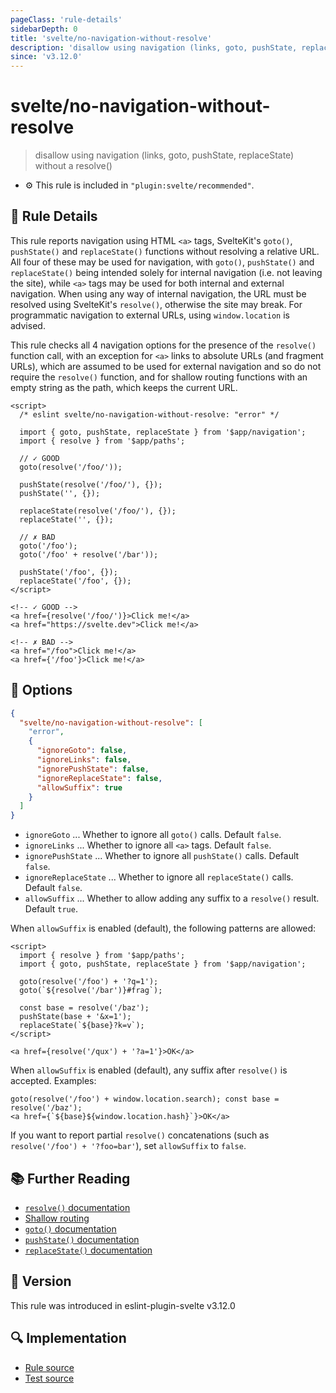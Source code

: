 ```yaml
---
pageClass: 'rule-details'
sidebarDepth: 0
title: 'svelte/no-navigation-without-resolve'
description: 'disallow using navigation (links, goto, pushState, replaceState) without a resolve()'
since: 'v3.12.0'
---
```


# svelte/no-navigation-without-resolve

> disallow using navigation (links, goto, pushState, replaceState) without a resolve()

- :gear: This rule is included in `"plugin:svelte/recommended"`.

## :book: Rule Details

This rule reports navigation using HTML `<a>` tags, SvelteKit's `goto()`, `pushState()` and `replaceState()` functions without resolving a relative URL. All four of these may be used for navigation, with `goto()`, `pushState()` and `replaceState()` being intended solely for internal navigation (i.e. not leaving the site), while `<a>` tags may be used for both internal and external navigation. When using any way of internal navigation, the URL must be resolved using SvelteKit's `resolve()`, otherwise the site may break. For programmatic navigation to external URLs, using `window.location` is advised.

This rule checks all 4 navigation options for the presence of the `resolve()` function call, with an exception for `<a>` links to absolute URLs (and fragment URLs), which are assumed to be used for external navigation and so do not require the `resolve()` function, and for shallow routing functions with an empty string as the path, which keeps the current URL.

<!--eslint-skip-->

```svelte
<script>
  /* eslint svelte/no-navigation-without-resolve: "error" */

  import { goto, pushState, replaceState } from '$app/navigation';
  import { resolve } from '$app/paths';

  // ✓ GOOD
  goto(resolve('/foo/'));

  pushState(resolve('/foo/'), {});
  pushState('', {});

  replaceState(resolve('/foo/'), {});
  replaceState('', {});

  // ✗ BAD
  goto('/foo');
  goto('/foo' + resolve('/bar'));

  pushState('/foo', {});
  replaceState('/foo', {});
</script>

<!-- ✓ GOOD -->
<a href={resolve('/foo/')}>Click me!</a>
<a href="https://svelte.dev">Click me!</a>

<!-- ✗ BAD -->
<a href="/foo">Click me!</a>
<a href={'/foo'}>Click me!</a>
```

## :wrench: Options

```json
{
  "svelte/no-navigation-without-resolve": [
    "error",
    {
      "ignoreGoto": false,
      "ignoreLinks": false,
      "ignorePushState": false,
      "ignoreReplaceState": false,
      "allowSuffix": true
    }
  ]
}
```

- `ignoreGoto` ... Whether to ignore all `goto()` calls. Default `false`.
- `ignoreLinks` ... Whether to ignore all `<a>` tags. Default `false`.
- `ignorePushState` ... Whether to ignore all `pushState()` calls. Default `false`.
- `ignoreReplaceState` ... Whether to ignore all `replaceState()` calls. Default `false`.
- `allowSuffix` ... Whether to allow adding any suffix to a `resolve()` result. Default `true`.

When `allowSuffix` is enabled (default), the following patterns are allowed:

```svelte
<script>
  import { resolve } from '$app/paths';
  import { goto, pushState, replaceState } from '$app/navigation';

  goto(resolve('/foo') + '?q=1');
  goto(`${resolve('/bar')}#frag`);

  const base = resolve('/baz');
  pushState(base + '&x=1');
  replaceState(`${base}?k=v`);
</script>

<a href={resolve('/qux') + '?a=1'}>OK</a>
```

When `allowSuffix` is enabled (default), any suffix after `resolve()` is accepted. Examples:

```svelte
goto(resolve('/foo') + window.location.search); const base = resolve('/baz');
<a href={`${base}${window.location.hash}`}>OK</a>
```

If you want to report partial `resolve()` concatenations (such as `resolve('/foo') + '?foo=bar'`), set `allowSuffix` to `false`.

## :books: Further Reading

- [`resolve()` documentation](https://svelte.dev/docs/kit/$app-paths#resolve)
- [Shallow routing](https://svelte.dev/docs/kit/shallow-routing)
- [`goto()` documentation](https://svelte.dev/docs/kit/$app-navigation#goto)
- [`pushState()` documentation](https://svelte.dev/docs/kit/$app-navigation#pushState)
- [`replaceState()` documentation](https://svelte.dev/docs/kit/$app-navigation#replaceState)

## :rocket: Version

This rule was introduced in eslint-plugin-svelte v3.12.0

## :mag: Implementation

- [Rule source](https://github.com/sveltejs/eslint-plugin-svelte/blob/main/packages/eslint-plugin-svelte/src/rules/no-navigation-without-resolve.ts)
- [Test source](https://github.com/sveltejs/eslint-plugin-svelte/blob/main/packages/eslint-plugin-svelte/tests/src/rules/no-navigation-without-resolve.ts)

